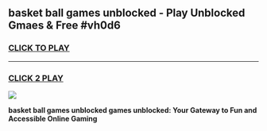 
## basket ball games unblocked - Play Unblocked Gmaes & Free #vh0d6
<h3>
<a href="https://news.freeplayer.one?title=basket_ball_games_unblocked&ref=24F">CLICK TO PLAY</a></h3>
<hr>

<h3>
<a href="https://news.freeplayer.one?title=basket_ball_games_unblocked&ref=24F">CLICK 2 PLAY</a>
  
</h3>

<a href="https://news.freeplayer.one?title=basket_ball_games_unblocked&ref=24F/"><img src="https://clearcache.store/games.png"></a>


**basket ball games unblocked games unblocked: Your Gateway to Fun and Accessible Online Gaming**
